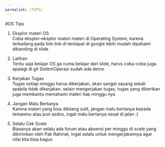 ```yaml
---
permalink: /TIPS/
---
```

#OS Tips
1. Eksplor materi OS<br>
Coba eksplor-eksplor materi materi di Operating System, karena terkadang pada link-link di terdapat di google lebih mudah dipahami dibanding di slide

2. Latihan<br>
Tentu saja belajar OS ga cuma belajar dari slide, harus coba-coba juga. apalagi di git SistemOperasi sudah ada demo

3. Kerjakan Tugas<br>
Tugas setiap minggu harus dikerjakan, akan sangat sayang sekali apabila tidak dikerjakan. selain mengerjakan tugas, tugas yang diberikan juga membantu memahami materi tiap minggu nya

4. Jangan Malu Bertanya<br>
Karena materi yang bisa dibilang sulit, jangan malu bertanya kepada temanmu atau pun asdos, ingat malu bertanya sesat di jalan :)

5. Selalu Cek Scele<br>
Biasanya akan selalu ada forum atau absensi per minggu di scele yang dikirimkan oleh Pak Rahmat, ingat selalu untuk mengerjakannya agar nilai kita bisa bagus
